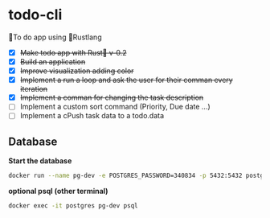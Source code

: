 # todo-cli
🧾To do app using 🦀Rustlang 

- [x] ~~Make todo app with Rust🦀 v-0.2~~
- [x] ~~Build an application~~
- [x] ~~Improve visualization adding color~~
- [x] ~~Implement a run a loop and ask the user for their comman every iteration~~
- [x] ~~Implement a comman for changing the task description~~
- [ ] Implement a custom sort command (Priority, Due date ...)
- [ ] Implement a cPush task data to a todo.data

## Database
**Start the database**
```sh
docker run --name pg-dev -e POSTGRES_PASSWORD=340834 -p 5432:5432 postgres:alpine
```
**optional psql (other terminal)**
```sh
docker exec -it postgres pg-dev psql
```
